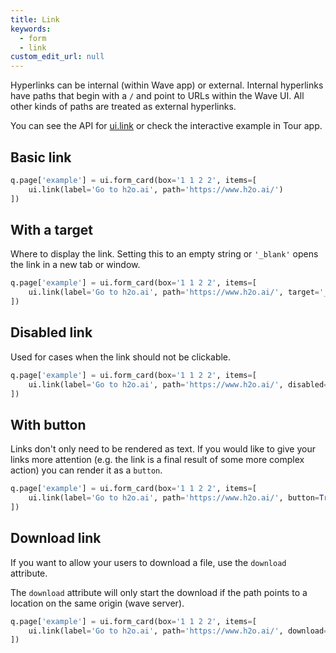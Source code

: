 ```yaml
---
title: Link
keywords:
  - form
  - link
custom_edit_url: null
---
```


Hyperlinks can be internal (within Wave app) or external.
Internal hyperlinks have paths that begin with a `/` and point to URLs within the Wave UI.
All other kinds of paths are treated as external hyperlinks.

You can see the API for [ui.link](/docs/api/ui#link) or check the interactive example in Tour app.

## Basic link

```py
q.page['example'] = ui.form_card(box='1 1 2 2', items=[
    ui.link(label='Go to h2o.ai', path='https://www.h2o.ai/')
])
```

## With a target

Where to display the link. Setting this to an empty string or `'_blank'` opens the link in a new tab or
window.

```py
q.page['example'] = ui.form_card(box='1 1 2 2', items=[
    ui.link(label='Go to h2o.ai', path='https://www.h2o.ai/', target='_blank')
])
```

## Disabled link

Used for cases when the link should not be clickable.

```py
q.page['example'] = ui.form_card(box='1 1 2 2', items=[
    ui.link(label='Go to h2o.ai', path='https://www.h2o.ai/', disabled=True)
])
```

## With button

Links don't only need to be rendered as text. If you would like to give your links more attention
(e.g. the link is a final result of some more complex action) you can render it as a `button`.

```py
q.page['example'] = ui.form_card(box='1 1 2 2', items=[
    ui.link(label='Go to h2o.ai', path='https://www.h2o.ai/', button=True)
])
```

## Download link

If you want to allow your users to download a file, use the `download` attribute.

The `download` attribute will only start the download if the path points to a location on the same origin (wave server).

```py
q.page['example'] = ui.form_card(box='1 1 2 2', items=[
    ui.link(label='Go to h2o.ai', path='https://www.h2o.ai/', download=True)
])
```
